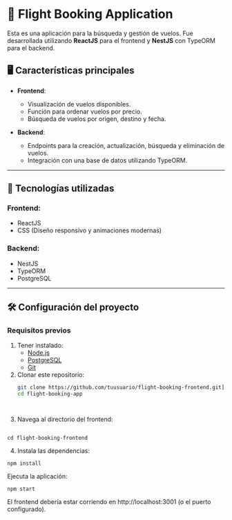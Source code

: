 # 🛫 Flight Booking Application

Esta es una aplicación para la búsqueda y gestión de vuelos. Fue desarrollada utilizando **ReactJS** para el frontend y **NestJS** con TypeORM para el backend.

## 🖥️ **Características principales**

- **Frontend**:
  - Visualización de vuelos disponibles.
  - Función para ordenar vuelos por precio.
  - Búsqueda de vuelos por origen, destino y fecha.

- **Backend**:
  - Endpoints para la creación, actualización, búsqueda y eliminación de vuelos.
  - Integración con una base de datos utilizando TypeORM.

---

## 🚀 **Tecnologías utilizadas**

### **Frontend**:
- ReactJS
- CSS (Diseño responsivo y animaciones modernas)

### **Backend**:
- NestJS
- TypeORM
- PostgreSQL

---

## 🛠️ **Configuración del proyecto**

### **Requisitos previos**
1. Tener instalado:
   - [Node.js](https://nodejs.org/)
   - [PostgreSQL](https://www.postgresql.org/)
   - [Git](https://git-scm.com/)
2. Clonar este repositorio:
   ```bash
   git clone https://github.com/tuusuario/flight-booking-frontend.git](https://github.com/estefaniarizzo/Flight-Booking-Application.git
   cd flight-booking-app




3. Navega al directorio del frontend:

```

cd flight-booking-frontend
```

4. Instala las dependencias:
```
npm install
```

Ejecuta la aplicación:
```
npm start
```
El frontend debería estar corriendo en http://localhost:3001 (o el puerto configurado).
